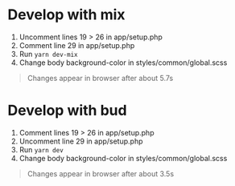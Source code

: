 # Develop with mix

1. Uncomment lines 19 > 26 in app/setup.php
2. Comment line 29 in app/setup.php
3. Run `yarn dev-mix`
4. Change body background-color in styles/common/global.scss

> Changes appear in browser after about 5.7s

# Develop with bud

1. Comment lines 19 > 26 in app/setup.php
2. Uncomment line 29 in app/setup.php
3. Run `yarn dev`
4. Change body background-color in styles/common/global.scss

> Changes appear in browser after about 3.5s

